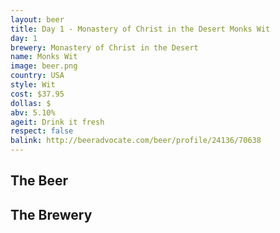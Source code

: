 ```yaml
---
layout: beer
title: Day 1 - Monastery of Christ in the Desert Monks Wit
day: 1
brewery: Monastery of Christ in the Desert
name: Monks Wit
image: beer.png
country: USA
style: Wit
cost: $37.95
dollas: $
abv: 5.10%
ageit: Drink it fresh
respect: false
balink: http://beeradvocate.com/beer/profile/24136/70638
---
```

## The Beer

## The Brewery


